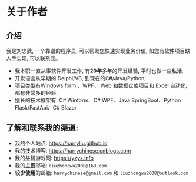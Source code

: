 # 关于作者

 

## 介绍
我是刘忠武, 一个靠谱的程序员, 可以帮助您快速实现业务价值, 如您有软件项目缺人手实现, 可以联系我。

- 我本职一直从事软件开发工作, 有**20年**多年的开发经验, 平时也做一些私活.   
- 开发语言从早期的 Delphi/VB, 到现在的C#/Java/Python;   
- 项目类型有Windows form 、WPF、 Web 和数据仓库项目和 Excel 自动化, 都有非常多的经验.  
- 擅长的技术框架有: C# Winform、C# WPF、Java SpringBoot、Python Flask/FastApi、C# Blazor 

## 了解和联系我的渠道: 
- 我的个人站点: <https://harryliu.github.io>
- 我的技术博客: <https://harrychinese.cnblogs.com>
- 我的益智游戏网: <https://yzyx.info>
- 我的**主要**邮箱: `liuzhongwu2008@163.com` 
- **较少使用**的邮箱: `harrychinese@gmail.com`  和 `liuzhongwu2008@outlook.com` 


